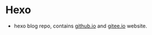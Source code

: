 # Hexo
 * hexo blog repo, contains [github.io](tiankx1003.github.io) and [gitee.io](tiankx1003.gitee.io) website.
